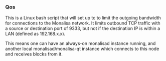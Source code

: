 ### Qos ###

This is a Linux bash script that will set up tc to limit the outgoing bandwidth for connections to the Monalisa network. It limits outbound TCP traffic with a source or destination port of 9333, but not if the destination IP is within a LAN (defined as 192.168.x.x).

This means one can have an always-on monalisad instance running, and another local monalisad/monalisa-qt instance which connects to this node and receives blocks from it.
